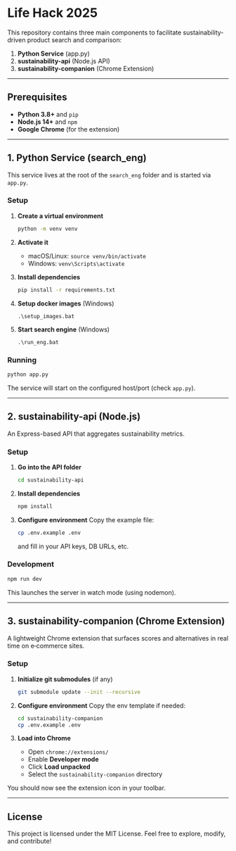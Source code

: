 # Life Hack 2025

This repository contains three main components to facilitate sustainability-driven product search and comparison:

1. **Python Service** (app.py)
2. **sustainability-api** (Node.js API)
3. **sustainability-companion** (Chrome Extension)

---

## Prerequisites

* **Python 3.8+** and `pip`
* **Node.js 14+** and `npm`
* **Google Chrome** (for the extension)

---

## 1. Python Service (search_eng)

This service lives at the root of the `search_eng` folder and is started via `app.py`.

### Setup

1. **Create a virtual environment**

   ```bash
   python -m venv venv
   ```
2. **Activate it**

   * macOS/Linux: `source venv/bin/activate`
   * Windows: `venv\Scripts\activate`
3. **Install dependencies**
   ```bash
   pip install -r requirements.txt
   ```
4. **Setup docker images** (Windows)
    ```
    .\setup_images.bat
    ```
5. **Start search engine** (Windows)
    ```
    .\run_eng.bat
    ```
### Running

```bash
python app.py
```

The service will start on the configured host/port (check `app.py`).

---

## 2. sustainability-api (Node.js)

An Express-based API that aggregates sustainability metrics.

### Setup

1. **Go into the API folder**

   ```bash
   cd sustainability-api
   ```
2. **Install dependencies**

   ```bash
   npm install
   ```
3. **Configure environment**
   Copy the example file:

   ```bash
   cp .env.example .env
   ```

   and fill in your API keys, DB URLs, etc.

### Development

```bash
npm run dev
```

This launches the server in watch mode (using nodemon).

---

## 3. sustainability-companion (Chrome Extension)

A lightweight Chrome extension that surfaces scores and alternatives in real time on e‑commerce sites.

### Setup

1. **Initialize git submodules** (if any)

   ```bash
   git submodule update --init --recursive
   ```
2. **Configure environment**
   Copy the env template if needed:

   ```bash
   cd sustainability-companion
   cp .env.example .env
   ```
3. **Load into Chrome**

   * Open `chrome://extensions/`
   * Enable **Developer mode**
   * Click **Load unpacked**
   * Select the `sustainability-companion` directory

You should now see the extension icon in your toolbar.

---

## License

This project is licensed under the MIT License. Feel free to explore, modify, and contribute!
